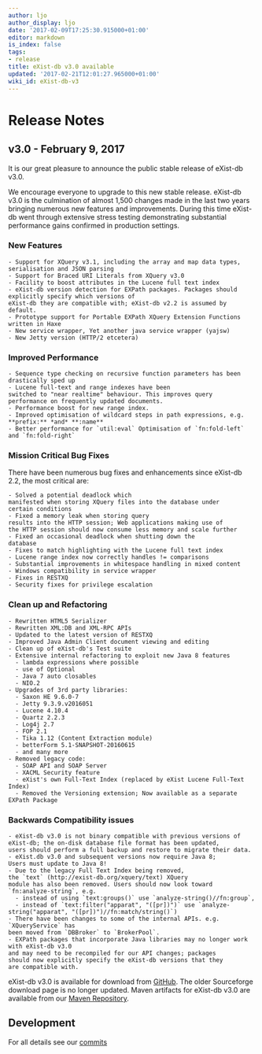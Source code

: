 ```yaml
---
author: ljo
author_display: ljo
date: '2017-02-09T17:25:30.915000+01:00'
editor: markdown
is_index: false
tags:
- release
title: eXist-db v3.0 available
updated: '2017-02-21T12:01:27.965000+01:00'
wiki_id: eXist-db-v3
---
```


# Release Notes

## v3.0 - February 9, 2017
It is our great pleasure to announce the public stable release of eXist-db v3.0.

We encourage everyone to upgrade to this new stable release.  eXist-db
v3.0 is the culmination of almost 1,500 changes made in the last two
years bringing numerous new features and improvements. During this
time eXist-db went through extensive stress testing demonstrating
substantial performance gains confirmed in production settings.

### New Features
    - Support for XQuery v3.1, including the array and map data types,
    serialisation and JSON parsing 
    - Support for Braced URI Literals from XQuery v3.0
    - Facility to boost attributes in the Lucene full text index
    - eXist-db version detection for EXPath packages. Packages should explicitly specify which versions of
    eXist-db they are compatible with; eXist-db v2.2 is assumed by default.
    - Prototype support for Portable EXPath XQuery Extension Functions written in Haxe
    - New service wrapper, Yet another java service wrapper (yajsw)
    - New Jetty version (HTTP/2 etcetera)

### Improved Performance

    - Sequence type checking on recursive function parameters has been
    drastically sped up 
    - Lucene full-text and range indexes have been
    switched to "near realtime" behaviour. This improves query
    performance on frequently updated documents. 
    - Performance boost for new range index.
    - Improved optimisation of wildcard steps in path expressions, e.g. **prefix:** *and* **:name** 
    - Better performance for `util:eval` Optimisation of `fn:fold-left` and `fn:fold-right`

### Mission Critical Bug Fixes

There have been numerous bug fixes and enhancements since eXist-db
2.2, the most critical are:

    - Solved a potential deadlock which
    manifested when storing XQuery files into the database under
    certain conditions 
    - Fixed a memory leak when storing query
    results into the HTTP session; Web applications making use of
    the HTTP session should now consume less memory and scale further
    - Fixed an occasional deadlock when shutting down the
    database 
    - Fixes to match highlighting with the Lucene full text index
    - Lucene range index now correctly handles != comparisons
    - Substantial improvements in whitespace handling in mixed content  
    - Windows compatibility in service wrapper
    - Fixes in RESTXQ
    - Security fixes for privilege escalation 

### Clean up and Refactoring

    - Rewritten HTML5 Serializer
    - Rewritten XML:DB and XML-RPC APIs
    - Updated to the latest version of RESTXQ
    - Improved Java Admin Client document viewing and editing
    - Clean up of eXist-db's Test suite
    - Extensive internal refactoring to exploit new Java 8 features 
      - lambda expressions where possible
      - use of Optional
      - Java 7 auto closables
      -	NIO.2
    - Upgrades of 3rd party libraries:
      - Saxon HE 9.6.0-7
      - Jetty 9.3.9.v2016051
      - Lucene 4.10.4
      - Quartz 2.2.3
      - Log4j 2.7
      - FOP 2.1
      - Tika 1.12 (Content Extraction module)
      - betterForm 5.1-SNAPSHOT-20160615
      - and many more 
    - Removed legacy code:
      - SOAP API and SOAP Server
      - XACML Security feature
      - eXist's own Full-Text Index (replaced by eXist Lucene Full-Text Index)
      - Removed the Versioning extension; Now available as a separate EXPath Package

### Backwards Compatibility issues

    - eXist-db v3.0 is not binary compatible with previous versions of
    eXist-db; the on-disk database file format has been updated,
    users should perform a full backup and restore to migrate their data.
    - eXist.db v3.0 and subsequent versions now require Java 8;
    Users must update to Java 8!  
    - Due to the legacy Full Text Index being removed, 
    the `text` (http://exist-db.org/xquery/text) XQuery
    module has also been removed. Users should now look toward
    `fn:analyze-string`, e.g. 
      - instead of using `text:groups()` use `analyze-string()//fn:group`,
      - instead of `text:filter("apparat", "([pr])")` use `analyze-string("apparat", "([pr])")//fn:match/string()`) 
    - There have been changes to some of the internal APIs. e.g. `XQueryService` has
    been moved from `DBBroker` to `BrokerPool`.
    - EXPath packages that incorporate Java libraries may no longer work with eXist-db v3.0
    and may need to be recompiled for our API changes; packages
    should now explicitly specify the eXist-db versions that they
    are compatible with.

eXist-db v3.0 is available for download from
[GitHub](https://github.com/eXist-db/exist/releases/tag/eXist-3.0). The older
Sourceforge download page is no longer updated. Maven artifacts for
eXist-db v3.0 are available from our [Maven Repository](http://github.com/exist-db/mvn-repo).

## Development

For all details see our [commits](https://github.com/eXist-db/exist/compare/develop@{812day}...develop)

